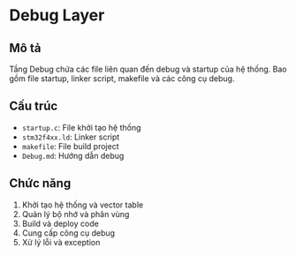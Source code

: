 # Debug Layer

## Mô tả
Tầng Debug chứa các file liên quan đến debug và startup của hệ thống. Bao gồm file startup, linker script, makefile và các công cụ debug.

## Cấu trúc
- `startup.c`: File khởi tạo hệ thống
- `stm32f4xx.ld`: Linker script
- `makefile`: File build project
- `Debug.md`: Hướng dẫn debug

## Chức năng
1. Khởi tạo hệ thống và vector table
2. Quản lý bộ nhớ và phân vùng
3. Build và deploy code
4. Cung cấp công cụ debug
5. Xử lý lỗi và exception 